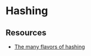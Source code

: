 # Hashing

## Resources

- [The many flavors of hashing](https://notes.volution.ro/v1/2022/07/notes/1290a79c/)
